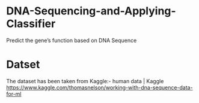 # DNA-Sequencing-and-Applying-Classifier
Predict the gene’s function based on DNA Sequence
# Datset
The dataset has been taken from Kaggle:-
 human data | Kaggle
https://www.kaggle.com/thomasnelson/working-with-dna-sequence-data-for-ml
